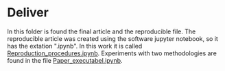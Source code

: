 # Deliver
In this folder is found the final article and the reproducible file. The reproducible article was created using the software jupyter notebook, so it has the extation ".ipynb". In this work it is called [Reproduction_procedures.ipynb](https://github.com/ReneJunior/final-project/blob/master/deliver/Reproduction_procedures.ipynb). Experiments with two methodologies are found in the file [Paper_executabel.ipynb](https://github.com/ReneJunior/final-project/blob/master/deliver/Paper_executabel.ipynb).
